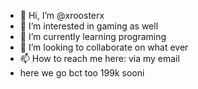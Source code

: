 - 👋 Hi, I’m @xroosterx
- 👀 I’m interested in gaming as well
- 🌱 I’m currently learning programing
- 💞️ I’m looking to collaborate on what ever
- 📫 How to reach me here: via my email
- here we go bct too 199k sooni

<!---
xroosterx/xroosterx is a ✨ special ✨ repository because its `README.md` (this file) appears on your GitHub profile.
You can click the Preview link to take a look at your changes. good hi or never say never hello?
--->
